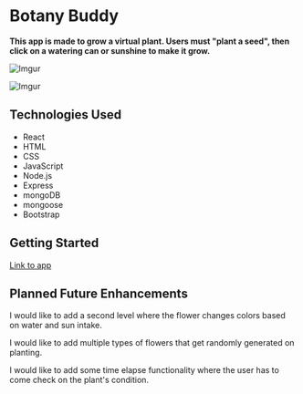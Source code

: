 # Botany Buddy

**This app is made to grow a virtual plant. Users must "plant a seed", then click on a watering can or sunshine to make it grow.**

![Imgur](https://i.imgur.com/3WrxIa4.png)

![Imgur](https://i.imgur.com/KpGTig6.png)


## Technologies Used

* React
* HTML
* CSS
* JavaScript
* Node.js
* Express
* mongoDB
* mongoose
* Bootstrap

## Getting Started

[Link to app](https://botany-buddy.herokuapp.com/)

## Planned Future Enhancements

I would like to add a second level where the flower changes colors based on water and sun intake.

I would like to add multiple types of flowers that get randomly generated on planting. 

I would like to add some time elapse functionality where the user has to come check on the plant's condition. 